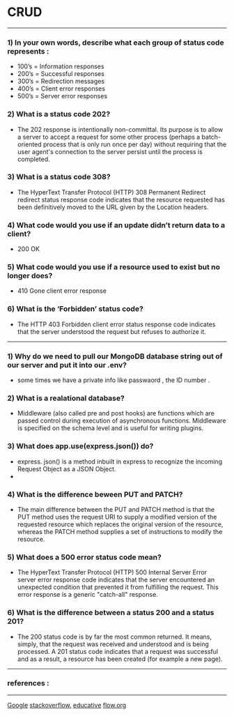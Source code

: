 # CRUD

---

### 1) In your own words, describe what each group of status code represents :
- 100’s = Information responses
- 200’s = Successful responses
- 300’s = Redirection messages
- 400’s = Client error responses
- 500’s = Server error responses

### 2) What is a status code 202?
-   The 202 response is intentionally non-committal. Its purpose is to allow a server to accept a request for some other process (perhaps a batch-oriented process that is only run once per day) without requiring that the user agent's connection to the server persist until the process is completed.

### 3) What is a status code 308?
- The HyperText Transfer Protocol (HTTP) 308 Permanent Redirect redirect status response code indicates that the resource requested has been definitively moved to the URL given by the Location headers.



    
 
### 4) What code would you use if an update didn’t return data to a client?

- 200 OK 






### 5) What code would you use if a resource used to exist but no longer does?

-  410 Gone client error response




### 6) What is the ‘Forbidden’ status code?
- The HTTP 403 Forbidden client error status response code indicates that the server understood the request but refuses to authorize it.

---

### 1) Why do we need to pull our MongoDB database string out of our server and put it into our .env?
- some times we have a private info like passwaord , the ID number .

### 2) What is a realational database?

- Middleware (also called pre and post hooks) are functions which are passed control during execution of asynchronous functions. Middleware is specified on the schema level and is useful for writing plugins.
 


### 3) What does app.use(express.json()) do?
- express. json() is a method inbuilt in express to recognize the incoming Request Object as a JSON Object.
- 


### 4) What is the difference beween PUT and PATCH?
- The main difference between the PUT and PATCH method is that the PUT method uses the request URI to supply a modified version of the requested resource which replaces the original version of the resource, whereas the PATCH method supplies a set of instructions to modify the resource.


### 5) What does a 500 error status code mean?
- The HyperText Transfer Protocol (HTTP) 500 Internal Server Error server error response code indicates that the server encountered an unexpected condition that prevented it from fulfilling the request. This error response is a generic "catch-all" response.
 


### 6) What is the difference between a status 200 and a status 201?

- The 200 status code is by far the most common returned. It means, simply, that the request was received and understood and is being processed. A 201 status code indicates that a request was successful and as a result, a resource has been created (for example a new page).




---
### references :
---
[Google](https://www.google.com)
[stackoverflow.](https://stackoverflow.com)
[educative](https://www.educative.io)
[flow.org](https://flow.org/en/docs/react/components/)